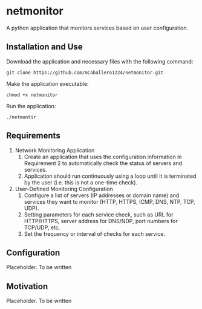# netmonitor

A python application that monitors services based on user configuration.

## Installation and Use

Download the application and necessary files with the following command:

```
git clone https://github.com/mCaballero1224/netmonitor.git
```

Make the application executable:

```
chmod +x netmonitor
```

Run the application:

```
./netmontir
```

## Requirements

1. Network Monitoring Application
    1. Create an application that uses the configuration information in Requirement 2 to automatically check the status of servers and services.
    2. Application should run continuously using a loop until it is terminated by the user (i.e. this is not a one-time check).
2. User-Defined Monitoring Configuration
    1. Configure a list of servers (IP addresses or domain name) and services they want to monitor (HTTP, HTTPS, ICMP, DNS, NTP, TCP, UDP).
    2. Setting parameters for each service check, such as URL for HTTP/HTTPS, server address for DNS/NDP, port numbers for TCP/UDP, etc.
    3. Set the frequency or interval of checks for each service. 

## Configuration

Placeholder. To be written

## Motivation

Placeholder. To be written
